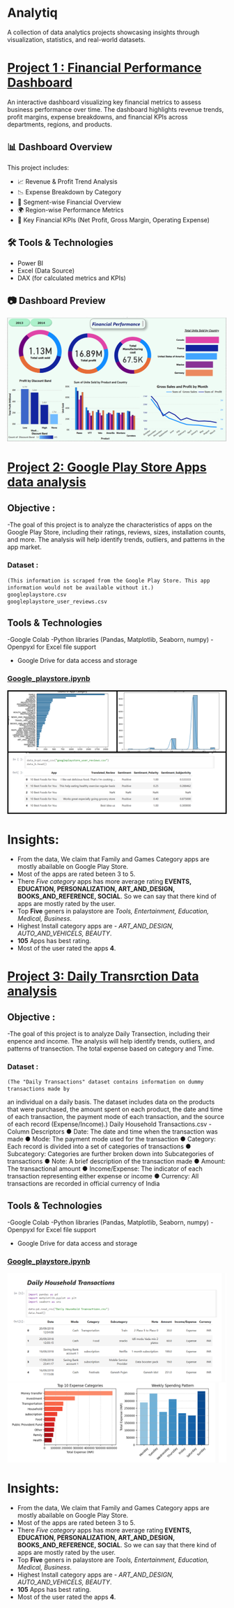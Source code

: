 # Analytiq
A collection of data analytics projects showcasing insights through visualization, statistics, and real-world datasets.

# [Project 1 : Financial Performance Dashboard](https://github.com/santra051/analytiq/tree/main/Financial%20Performance%20Dashboard)

An interactive dashboard visualizing key financial metrics to assess business performance over time. The dashboard highlights revenue trends, profit margins, expense breakdowns, and financial KPIs across departments, regions, and products.

## 📊 Dashboard Overview
This project includes:
- 📈 Revenue & Profit Trend Analysis
- 📉 Expense Breakdown by Category
- 🏢 Segment-wise Financial Overview
- 🌍 Region-wise Performance Metrics
- 📌 Key Financial KPIs (Net Profit, Gross Margin, Operating Expense)

## 🛠️ Tools & Technologies
- Power BI
- Excel (Data Source)
- DAX (for calculated metrics and KPIs)

## 📷 Dashboard Preview
![Dashboard Screenshot](https://github.com/santra051/analytiq/blob/main/Financial%20Performance%20Dashboard/Dashboard.png)


# [Project 2: Google Play Store Apps data analysis](https://github.com/santra051/analytiq/tree/main/Analysis%20Google%20Playstore%20Apps)

## Objective :
 -The goal of this project is to analyze the characteristics of apps on the Google Play Store, including their ratings, reviews, sizes, installation counts, and more. The analysis will help identify trends, outliers, and patterns in the app market.

### Dataset : 
    (This information is scraped from the Google Play Store. This app information would not be available without it.)
    googleplaystore.csv
    googleplaystore_user_reviews.csv

## Tools & Technologies
-Google Colab
-Python libraries (Pandas, Matplotlib, Seaborn, numpy)
-Openpyxl for Excel file support
- Google Drive for data access and storage

### [Google_playstore.ipynb](https://github.com/santra051/analytiq/blob/main/Analysis%20Google%20Playstore%20Apps/Google_Playstore.ipynb)
![chart Screenshot](https://github.com/santra051/analytiq/blob/main/Analysis%20Google%20Playstore%20Apps/chart.png.png)

# Insights:
- From the data, We claim that Family and Games Category apps are mostly abailable on Google Play Store.
- Most of the apps are rated beteen 3 to 5.
- There *Five category* apps has more average rating **EVENTS, EDUCATION, PERSONALIZATION, ART_AND_DESIGN, BOOKS_AND_REFERENCE, SOCIAL**. So we can say that there kind of apps are mostly rated by the user.
- Top **Five** geners in palaystore are *Tools, Entertainment, Education, Medical, Business*.
- Highest Install category apps are - *ART_AND_DESIGN, AUTO_AND_VEHICELS, BEAUTY*.
- **105** Apps has best rating.
-  Most of the user rated the apps **4**.

# [Project 3: Daily Transrction Data analysis](https://github.com/santra051/analytiq/tree/main/Daily%20Transection%20Analysis)

## Objective :
 -The goal of this project is to analyze Daily Transection, including their enpence and income. The analysis will help identify trends, outliers, and patterns of transection. The total expense based on category and Time.

### Dataset : 
    (The "Daily Transactions" dataset contains information on dummy transactions made by
an individual on a daily basis. The dataset includes data on the products that were
purchased, the amount spent on each product, the date and time of each transaction,
the payment mode of each transaction, and the source of each record
(Expense/Income).)
    Daily Household Transactions.csv
    -Column Descriptors
● Date: The date and time when the transaction was made
● Mode: The payment mode used for the transaction
● Category: Each record is divided into a set of categories of transactions
● Subcategory: Categories are further broken down into Subcategories of
transactions
● Note: A brief description of the transaction made
● Amount: The transactional amount
● Income/Expense: The indicator of each transaction representing either expense
or income
● Currency: All transactions are recorded in official currency of India

## Tools & Technologies
-Google Colab
-Python libraries (Pandas, Matplotlib, Seaborn, numpy)
-Openpyxl for Excel file support
- Google Drive for data access and storage

### [Google_playstore.ipynb](https://github.com/santra051/analytiq/blob/main/Daily%20Transection%20Analysis/Daily%20Transection.ipynb)
![chart Screenshot](https://github.com/santra051/analytiq/blob/main/Daily%20Transection%20Analysis/Screenshot%202025-07-03%20213248.png)
![chart Screenshot](https://github.com/santra051/analytiq/blob/main/Daily%20Transection%20Analysis/Screenshot%202025-07-03%20213400.png)

# Insights:
- From the data, We claim that Family and Games Category apps are mostly abailable on Google Play Store.
- Most of the apps are rated beteen 3 to 5.
- There *Five category* apps has more average rating **EVENTS, EDUCATION, PERSONALIZATION, ART_AND_DESIGN, BOOKS_AND_REFERENCE, SOCIAL**. So we can say that there kind of apps are mostly rated by the user.
- Top **Five** geners in palaystore are *Tools, Entertainment, Education, Medical, Business*.
- Highest Install category apps are - *ART_AND_DESIGN, AUTO_AND_VEHICELS, BEAUTY*.
- **105** Apps has best rating.
-  Most of the user rated the apps **4**.

  
